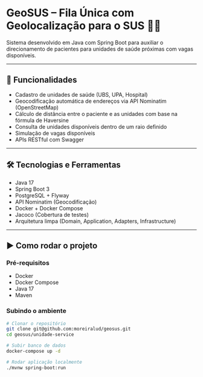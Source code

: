 # GeoSUS – Fila Única com Geolocalização para o SUS 🏥📍

Sistema desenvolvido em Java com Spring Boot para auxiliar o direcionamento de pacientes para unidades de saúde próximas com vagas disponíveis.

---

## 📌 Funcionalidades

- Cadastro de unidades de saúde (UBS, UPA, Hospital)
- Geocodificação automática de endereços via API Nominatim (OpenStreetMap)
- Cálculo de distância entre o paciente e as unidades com base na fórmula de Haversine
- Consulta de unidades disponíveis dentro de um raio definido
- Simulação de vagas disponíveis
- APIs RESTful com Swagger

---

## 🛠️ Tecnologias e Ferramentas

- Java 17
- Spring Boot 3
- PostgreSQL + Flyway
- API Nominatim (Geocodificação)
- Docker + Docker Compose
- Jacoco (Cobertura de testes)
- Arquitetura limpa (Domain, Application, Adapters, Infrastructure)

---

## ▶️ Como rodar o projeto

### Pré-requisitos

- Docker
- Docker Compose
- Java 17
- Maven

### Subindo o ambiente

```bash
# Clonar o repositório
git clone git@github.com:moreiralud/geosus.git
cd geosus/unidade-service

# Subir banco de dados
docker-compose up -d

# Rodar aplicação localmente
./mvnw spring-boot:run
